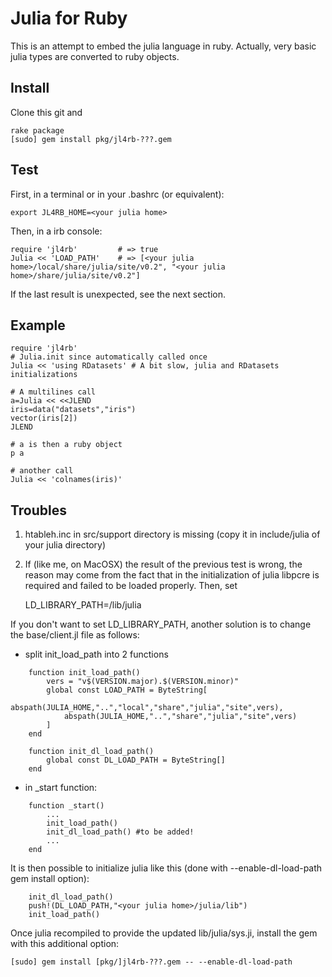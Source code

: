 # Julia for Ruby

This is an attempt to embed the julia language in ruby. Actually, very basic julia types are converted to ruby objects.


## Install

Clone this git and

	rake package
	[sudo] gem install pkg/jl4rb-???.gem
		

## Test

First, in a terminal or in your .bashrc (or equivalent):

	export JL4RB_HOME=<your julia home>

Then, in a irb console:

```{.ruby execute="false"}
require 'jl4rb'			# => true
Julia << 'LOAD_PATH'	# => [<your julia home>/local/share/julia/site/v0.2", "<your julia home>/share/julia/site/v0.2"]
```

If the last result is unexpected, see the next section.

## Example
```{.ruby execute="false"}
require 'jl4rb'
# Julia.init since automatically called once
Julia << 'using RDatasets' # A bit slow, julia and RDatasets initializations

# A multilines call 
a=Julia << <<JLEND
iris=data("datasets","iris")
vector(iris[2])
JLEND

# a is then a ruby object
p a

# another call
Julia << 'colnames(iris)'
```

## Troubles

1. htableh.inc in src/support directory is missing (copy it in include/julia of your julia directory) 

2. If (like me, on MacOSX) the result of the previous test is wrong, the reason may come from the fact that in the initialization of julia libpcre is required and failed to be loaded properly. Then, set

	LD_LIBRARY_PATH=<your julia home>/lib/julia

If you don't want to set LD_LIBRARY_PATH, another solution is to change the base/client.jl file as follows: 

+ split init_load_path into 2 functions

```{.julia execute="false"}
	function init_load_path()
		vers = "v$(VERSION.major).$(VERSION.minor)"
		global const LOAD_PATH = ByteString[
			abspath(JULIA_HOME,"..","local","share","julia","site",vers),
			abspath(JULIA_HOME,"..","share","julia","site",vers)
		]
	end
	 
	function init_dl_load_path()
		global const DL_LOAD_PATH = ByteString[]
	end
```

+ in _start function:

```{.julia execute="false"}
	function _start()
		...
		init_load_path()
		init_dl_load_path() #to be added!
		...
	end
```

It is then possible to initialize julia like this (done with --enable-dl-load-path gem install option):

```{.julia execute="false"}
	init_dl_load_path()
	push!(DL_LOAD_PATH,"<your julia home>/julia/lib")
	init_load_path()
```

Once julia recompiled to provide the updated lib/julia/sys.ji, install the gem with this additional option:

	[sudo] gem install [pkg/]jl4rb-???.gem -- --enable-dl-load-path

